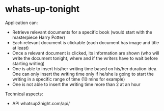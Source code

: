 # whats-up-tonight
Application can: 

- Retrieve relevant documents for a specific book (would start with the masterpiece Harry Potter)
- Each relevant document is clickable (each document has image and title at least)
- Once a relevant document is clicked, its information are shown (who will write the document tonight, where and if the writers have to wait before starting writing)
- One is able to insert his/her writing time based on his/her duration idea. One can only insert the writing time only if he/she is going to start
the writing in a specific range of time (10 mins for example)
 - One is not able to insert the writing time more than 2 at an hour

Technical aspects:
- API whatsup2night.com/api/
